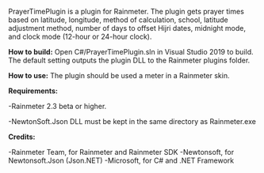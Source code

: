 PrayerTimePlugin is a plugin for Rainmeter. The plugin gets prayer times based on latitude, longitude, method of calculation, school, latitude adjustment method, number of days to offset Hijri dates, midnight mode, and clock mode (12-hour or 24-hour clock).


**How to build:**
Open C#/PrayerTimePlugin.sln in Visual Studio 2019 to build. The default setting outputs the plugin DLL to the Rainmeter plugins folder. 

**How to use:**
The plugin should be used a meter in a Rainmeter skin.

**Requirements:**

-Rainmeter 2.3 beta or higher.

-NewtonSoft.Json DLL must be kept in the same directory as Rainmeter.exe

**Credits:**

-Rainmeter Team, for Rainmeter and Rainmeter SDK
-Newtonsoft, for Newtonsoft.Json (Json.NET)
-Microsoft, for C# and .NET Framework
